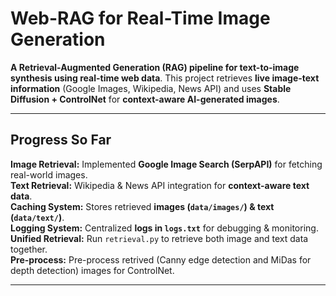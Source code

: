 # Web-RAG for Real-Time Image Generation

**A Retrieval-Augmented Generation (RAG) pipeline for text-to-image synthesis using real-time web data**. This project retrieves **live image-text information** (Google Images, Wikipedia, News API) and uses **Stable Diffusion + ControlNet** for **context-aware AI-generated images**.

---

## Progress So Far

**Image Retrieval:** Implemented **Google Image Search (SerpAPI)** for fetching real-world images.  
**Text Retrieval:** Wikipedia & News API integration for **context-aware text data**.  
**Caching System:** Stores retrieved **images (`data/images/`) & text (`data/text/`)**.  
**Logging System:** Centralized **logs in `logs.txt`** for debugging & monitoring.    
**Unified Retrieval:** Run `retrieval.py` to retrieve both image and text data together.  
**Pre-process:** Pre-process retrived (Canny edge detection and MiDas for depth detection) images for ControlNet.

---
